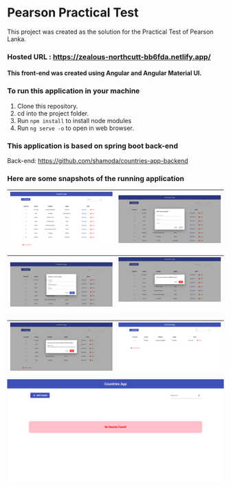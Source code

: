 # Pearson Practical Test

This project was created as the solution for the Practical Test of Pearson Lanka.

### Hosted URL : https://zealous-northcutt-bb6fda.netlify.app/

#### This front-end was created using Angular and Angular Material UI.

### To run this application in your machine

1. Clone this repository.
2. cd into the project folder.
3. Run `npm install` to install node modules
4. Run  `ng serve -o` to open in web browser. 

### This application is based on spring boot back-end 

Back-end: https://github.com/shamoda/countries-app-backend

### Here are some snapshots of the running application

| ![image one](/src/assets/data.png) | ![image one](/src/assets/add.png) |
| -------------- | -------------- |

| ![image one](/src/assets/update.png) | ![image one](/src/assets/delete.png) |
| -------------- | -------------- |

| ![image one](/src/assets/deleteAll.png) | ![image one](/src/assets/search.png) |
| -------------- | -------------- |

![image one](/src/assets/noResults.png) 
